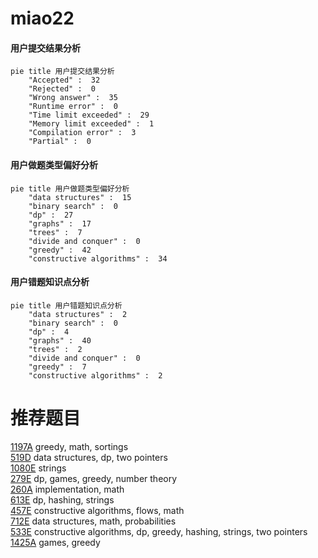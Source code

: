 # miao22

<!-- tabs:start -->



#### **用户提交结果分析**

```mermaid
pie title 用户提交结果分析
    "Accepted" :  32
    "Rejected" :  0
    "Wrong answer" :  35
    "Runtime error" :  0
    "Time limit exceeded" :  29
    "Memory limit exceeded" :  1
    "Compilation error" :  3
    "Partial" :  0
```

#### **用户做题类型偏好分析**

```mermaid
pie title 用户做题类型偏好分析
    "data structures" :  15
    "binary search" :  0
    "dp" :  27
    "graphs" :  17
    "trees" :  7
    "divide and conquer" :  0
    "greedy" :  42
    "constructive algorithms" :  34
```
#### **用户错题知识点分析**

```mermaid
pie title 用户错题知识点分析
    "data structures" :  2
    "binary search" :  0
    "dp" :  4
    "graphs" :  40
    "trees" :  2
    "divide and conquer" :  0
    "greedy" :  7
    "constructive algorithms" :  2
```



<!-- tabs:end -->
# 推荐题目
[1197A](https://codeforces.com/contest/1197/problem/A)		greedy,
                        math,
                        sortings		  
[519D](https://codeforces.com/contest/519/problem/D)		data structures,
                        dp,
                        two pointers		  
[1080E](https://codeforces.com/contest/1080/problem/E)		strings		  
[279E](https://codeforces.com/contest/279/problem/E)		dp,
                        games,
                        greedy,
                        number theory		  
[260A](https://codeforces.com/contest/260/problem/A)		implementation,
                        math		  
[613E](https://codeforces.com/contest/613/problem/E)		dp,
                        hashing,
                        strings		  
[457E](https://codeforces.com/contest/457/problem/E)		constructive algorithms,
                        flows,
                        math		  
[712E](https://codeforces.com/contest/712/problem/E)		data structures,
                        math,
                        probabilities		  
[533E](https://codeforces.com/contest/533/problem/E)		constructive algorithms,
                        dp,
                        greedy,
                        hashing,
                        strings,
                        two pointers		  
[1425A](https://codeforces.com/contest/1425/problem/A)		games,
                        greedy		  
